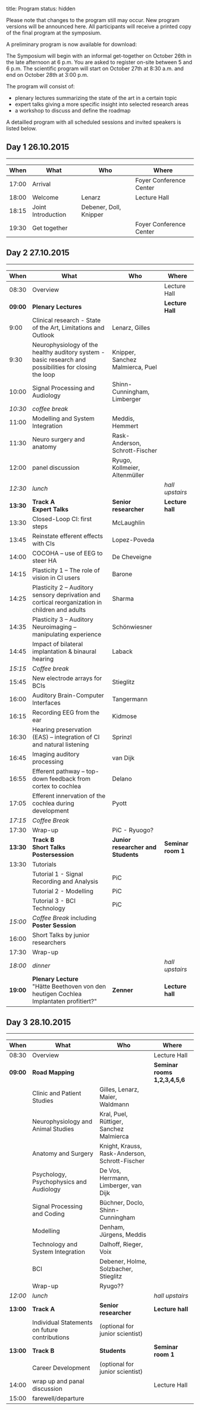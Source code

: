 title: Program
status: hidden

Please note that changes to the program still may occur. New program versions will be announced here.
All participants will receive a printed copy of the final program at the symposium.

A preliminary program is now available for download:

The Symposium will begin with an informal get-together on October 26th in the late afternoon at 6 p.m. You are asked to register on-site between 5 and 6 p.m. 
The scientific program will start on October 27th at 8:30 a.m. and end on October 28th at 3:00 p.m.

The program will consist of:
  - plenary lectures summarizing the state of the art in a certain topic
  - expert talks giving a more specific insight into selected research areas
  - a workshop to discuss and define the roadmap 

A detailled program with all scheduled sessions and invited speakers is listed below.


## Day 1 26.10.2015
------------------

| When  |  What             | Who                   | Where                 |
|------ |------             |-----                  |-------                |
| 17:00 | Arrival           |                       |Foyer Conference Center|
| 18:00 | Welcome           | Lenarz                |Lecture Hall           |
| 18:15 | Joint Introduction| Debener, Doll, Knipper|                       |
| 19:30 | Get together      |                       |Foyer Conference Center|


## Day 2 27.10.2015
------------------

| When | What | Who | Where |
|------ |------             |-----                  |-------             |
| 08:30 | Overview          |  |Lecture Hall |
| **09:00** | **Plenary Lectures**|  |**Lecture Hall** |
| 9:00 | Clinical research - State of the Art, Limitations and Outlook |Lenarz, Gilles |  |
| 9:30 | Neurophysiology of the healthy auditory system - basic research and possibilities for closing the loop | Knipper, Sanchez Malmierca, Puel |  |
| 10:00 | Signal Processing and Audiology | Shinn-Cunningham, Limberger|
| *10:30* | *coffee break* |  |  |
| 11:00 | Modelling and System Integration | Meddis, Hemmert | |
| 11:30 | Neuro surgery and anatomy | Rask-Anderson, Schrott-Fischer | |
| 12:00 | panel discussion | Ryugo, Kollmeier, Altenmüller |  |
|*12:30*| *lunch* | | *hall upstairs* |
| **13:30** | **Track A** </br> **Expert Talks** | **Senior researcher** | **Lecture hall** |
| 13:30 | Closed-Loop CI: first steps | McLaughlin |  |
| 13:45 | Reinstate efferent effects with CIs | Lopez-Poveda |  |
| 14:00 | COCOHA – use of EEG to steer HA | De Cheveigne |  |
| 14:15 | Plasticity 1 – The role of vision in CI users | Barone |  |
| 14:25 | Plasticity 2 – Auditory sensory deprivation and cortical reorganization in children and adults | Sharma |  |
| 14:35 | Plasticity 3 – Auditory Neuroimaging – manipulating experience | Schönwiesner |  |
| 14:45 | Impact of bilateral implantation & binaural hearing | Laback |  |
| *15:15* | *Coffee break* |  |  |
| 15:45 | New electrode arrays for BCIs | Stieglitz |  |
| 16:00 | Auditory Brain-Computer Interfaces | Tangermann |  |
| 16:15 | Recording EEG from the ear | Kidmose |  |
| 16:30 | Hearing preservation (EAS) – integration of CI and natural listening | Sprinzl |  |
| 16:45 | Imaging auditory processing | van Dijk |  |
| 16:55 | Efferent pathway – top-down feedback from cortex to cochlea | Delano |  |
| 17:05 | Efferent innervation of the cochlea during development | Pyott |  |
| *17:15* | *Coffee Break* |  |  |
| 17:30 | Wrap-up | PiC - Ryuogo? |  |
| **13:30** |**Track B** </br> **Short Talks** </br> **Postersession** | **Junior researcher and Students** | **Seminar room 1** |
| 13:30 | Tutorials                                 |     |   |
|       | Tutorial 1 - Signal Recording and Analysis| PiC |   |
|       | Tutorial 2 - Modelling                    | PiC |   |
|       | Tutorial 3 - BCI Technology               | PiC |   |
| *15:00* | *Coffee Break* including **Poster Session** |  |  |
| 16:00 | Short Talks by junior researchers |  |  |
| 17:30 | Wrap-up |  |  |
| *18:00* | *dinner* |  | *hall upstairs* |
| **19:00** | **Plenary Lecture** </br> "Hätte Beethoven von den heutigen Cochlea Implantaten profitiert?" | **Zenner** | **Lecture hall**|

## Day 3 28.10.2015
------------------

| When | What | Who | Where |
|------ |------             |-----                  |-------             |
| 08:30 | Overview          |  |Lecture Hall |
| **09:00** | **Road Mapping**|  |**Seminar rooms 1,2,3,4,5,6** |
|  | Clinic and Patient Studies | Gilles, Lenarz, Maier, Waldmann  |  |
|  | Neurophysiology and Animal Studies | Kral, Puel, Rüttiger, Sanchez Malmierca |  |
|  | Anatomy and Surgery | Knight, Krauss, Rask-Anderson, Schrott-Fischer |  |
|  | Psychology, Psychophysics and Audiology | De Vos, Herrmann, Limberger, van Dijk |  |
|  | Signal Processing and Coding | Büchner, Doclo, Shinn-Cunningham |  |
|  | Modelling | Denham, Jürgens, Meddis |  |
|  | Technology and System Integration | Dalhoff, Rieger, Voix |  |
|  | BCI | Debener, Holme, Solzbacher, Stieglitz |  |
|  | Wrap-up | Ryugo?? |  |
|*12:00*| *lunch* | | *hall upstairs* |
| **13:00** |**Track A**| **Senior researcher**| **Lecture hall**|
|           | Individual Statements on future contributions | (optional for junior scientist) |  |
| **13:00** |**Track B** | **Students** | **Seminar room 1** |
|           | Career Development | (optional for junior scientist) |  |
| 14:00 | wrap up and panal discussion |  | Lecture Hall |
| 15:00 | farewell/departure |  |  |
